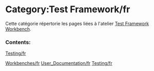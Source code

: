 # Category:Test Framework/fr
Cette catégorie répertorie les pages liées à l\'atelier [Test Framework Workbench](Test_Framework_Workbench/fr.md).

### Contents:

[Testing/fr](Testing/fr.md)

[Workbenches/fr](Category:Workbenches/fr.md) [User\_Documentation/fr](Category:User_Documentation/fr.md) [Testing/fr](Category:Testing/fr.md)
